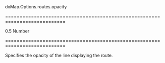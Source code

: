 <!--id-->dxMap.Options.routes.opacity<!--/id-->
===========================================================================
<!--default-->0.5<!--/default-->
<!--type-->Number<!--/type-->
===========================================================================

<!--shortDescription-->
Specifies the opacity of the line displaying the route.
<!--/shortDescription-->

<!--fullDescription-->

<!--/fullDescription-->